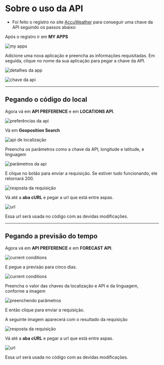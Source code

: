 # Sobre o uso da API

- Foi feito o registro no site [AccuWeather](https://developer.accuweather.com/) para conseguir uma chave da API seguindo os passos abaixo:

Após o registro ir em **MY APPS**

![my apps](img/ex0037-0.png)

Adicione uma nova aplicação e preencha as informações requisitadas. Em seguida, clique no nome da sua aplicação para pegar a chave da API.

![detalhes da app](img/ex0037-1.png)

![chave da api](img/ex0037-2.png)

----

## Pegando o código do local

Agora vá em **API PREFERENCE** e em **LOCATIONS API**.

![preferências da api](img/ex0037-3.png)

Vá em **Geoposition Search**

![api de localização](img/ex0037-4.png)

Preencha os parâmetros como a chave da API, longitude e latitude, e linguagem

![parâmetros da api](img/ex0037-5.png)

E clique no botão para enviar a requisição. Se estiver tudo funcionando, ele retornará 200.

![resposta da requisição](img/ex0037-6.png)

Vá até a **aba cURL** e pegar a url que está entre aspas.

![url](img/ex0037-7.png)

Essa url será usada no código com as devidas modificações.

----

## Pegando a previsão do tempo

Agora vá em **API PREFERENCE** e em **FORECAST API**.

![current conditions](img/ex0037-8.png)

E pegue a previsão para cinco dias.

![current conditions](img/ex0037-9.png)

Preencha o valor das chaves da localização e API e da linguagem, conforme a imagem

![preenchendo parâmetros](img/ex0037-10.png)

E então clique para enviar a requisição. 

A seguinte imagem aparecerá com o resultado da requisição

![resposta da requisição](img/ex0037-11.png)

Vá até a **aba cURL** e pegar a url que está entre aspas.

![url](img/ex0037-12.png)

Essa url será usada no código com as devidas modificações.
